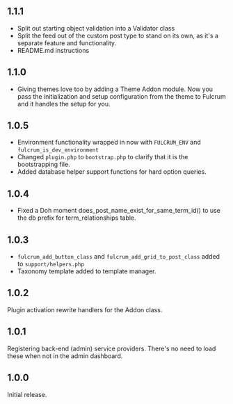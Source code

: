 ## 1.1.1

- Split out starting object validation into a Validator class
- Split the feed out of the custom post type to stand on its own, as it's a separate feature and functionality.
- README.md instructions

## 1.1.0
- Giving themes love too by adding a Theme Addon module.  Now you pass the initialization and setup
configuration from the theme to Fulcrum and it handles the setup for you.

## 1.0.5
- Environment functionality wrapped in now with `FULCRUM_ENV` and `fulcrum_is_dev_environment`
- Changed `plugin.php` to `bootstrap.php` to clarify that it is the bootstrapping file.
- Added database helper support functions for hard option queries.

## 1.0.4
- Fixed a Doh moment does_post_name_exist_for_same_term_id() to use the db prefix for term_relationships table.

## 1.0.3
- `fulcrum_add_button_class` and `fulcrum_add_grid_to_post_class` added to `support/helpers.php`
- Taxonomy template added to template manager.

## 1.0.2

Plugin activation rewrite handlers for the Addon class.

## 1.0.1

Registering back-end (admin) service providers. There's no need to load these when not in the admin dashboard.

## 1.0.0

Initial release.